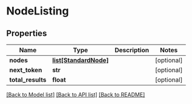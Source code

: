 # NodeListing

## Properties
Name | Type | Description | Notes
------------ | ------------- | ------------- | -------------
**nodes** | [**list[StandardNode]**](StandardNode.md) |  | [optional] 
**next_token** | **str** |  | [optional] 
**total_results** | **float** |  | [optional] 

[[Back to Model list]](../README.md#documentation-for-models) [[Back to API list]](../README.md#documentation-for-api-endpoints) [[Back to README]](../README.md)


